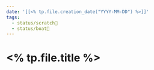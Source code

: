 ```yaml
---
date: '[[<% tp.file.creation_date("YYYY-MM-DD") %>]]'
tags:
  - status/scratch📝
  - status/boat🚤
---
```

# <% tp.file.title %>

